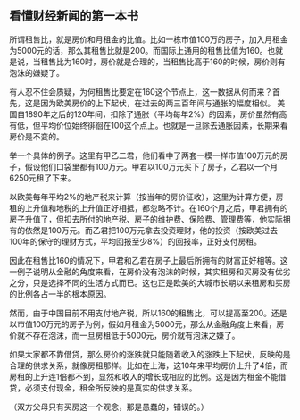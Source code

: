 ## 看懂财经新闻的第一本书

所谓租售比，就是房价和月租金的比值。比如一栋市值100万的房子，加入月租金为5000元的话，那么其租售比就是200。而国际上通用的租售比值为160。也就是说，当租售比为160时，房价就是合理的，当租售比高于160的时候，房价则有泡沫的嫌疑了。

有人忍不住会质疑，为何租售比要定在160这个节点上，这一数据从何而来？首先，这是因为欧美房价的上下起伏，在过去的两三百年间与通胀的幅度相似。 美国自1890年之后的120年间，扣除了通胀（平均每年2%）的因素，房价虽然有高有低，但平均价位始终徘徊在100这个点上。也就是一旦除去通胀因素，长期来看房价是不变的。

举一个具体的例子。这里有甲乙二君，他们看中了两套一模一样市值100万元的房子，假设他们口袋里都有100万元。甲君以100万元买下了房子，乙君以一个月6250元租了下来。

以欧美每年平均2%的地产税来计算（按当年的房价征收），这里为计算方便，房租的上升值和地税的上升值正好相抵，都忽略不计。在160个月之后，甲君拥有的房子升值了，但扣去所付的地产税、房子的维护费、保险费、管理费等，他实际拥有的依然是100万元。而乙君把100万元拿去投资理财，他的投资（按欧美过去100年的保守的理财方式，平均回报至少8%）的回报率，正好支付房租。

因此在租售比160的情况下，甲君和乙君在房子上最后所拥有的财富正好相等。这一例子说明从金融的角度来看，在房价没有泡沫的时候，其实租房和买房没有优劣之分，只是选择不同的生活方式而已。这也正是欧美的大城市长期以来租房和买房的比例各占一半的根本原因。

然而，由于中国目前不用支付地产税，所以160的租售比，可以提高至200。还是以市值100万元的房子为例，假如月租金为5000元，那么从金融角度上来看，房价就不存在泡沫，而一旦房租低于5000元，房价就有泡沫之嫌了。

如果大家都不靠借贷，那么房价的涨跌就只能随着收入的涨跌上下起伏，反映的是合理的供求关系，就像房租那样。比如在上海，这10年来平均房价上升了4倍，而房租的上升连1倍都不到，显然和收入的增长成相应的比例。这是因为租金不能借贷，必须支付现金，租金所反映的是真实的供求关系。

（双方父母只有买房这一个观念，那是愚蠢的，错误的。）